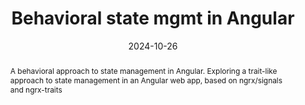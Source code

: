 ---
title: "Behavioral state mgmt in Angular"
abstract: A behavioral approach to state management in Angular. Exploring a trait-like approach to state management in an Angular web app, based on ngrx/signals and ngrx-traits
link: "https://gdg.community.dev/events/details/google-gdg-bari-presents-devfest-bari-2024/"
date: 2024-10-26
name: "Devfest Bari 2024"
img: "../../assets/talks/24-10-26-devfest-bari.webp"
---
